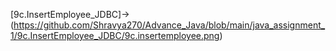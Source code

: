 [9c.InsertEmployee_JDBC]->(https://github.com/Shravya270/Advance_Java/blob/main/java_assignment_1/9c.InsertEmployee_JDBC/9c.insertemployee.png)
